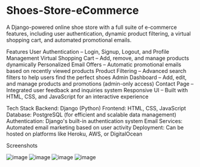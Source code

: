 # Shoes-Store-eCommerce

A Django-powered online shoe store with a full suite of e-commerce features, including user authentication, dynamic product filtering, a virtual shopping cart, and automated promotional emails.

Features
User Authentication – Login, Signup, Logout, and Profile Management
Virtual Shopping Cart – Add, remove, and manage products dynamically
Personalized Email Offers – Automatic promotional emails based on recently viewed products
Product Filtering – Advanced search filters to help users find the perfect shoes
Admin Dashboard – Add, edit, and manage products and promotions (admin-only access)
Contact Page – Integrated user feedback and inquiries system
Responsive UI – Built with HTML, CSS, and JavaScript for an interactive experience


Tech Stack
Backend: Django (Python)
Frontend: HTML, CSS, JavaScript
Database: PostgreSQL (for efficient and scalable data management)
Authentication: Django's built-in authentication system
Email Services: Automated email marketing based on user activity
Deployment: Can be hosted on platforms like Heroku, AWS, or DigitalOcean


Screenshots

![image](https://github.com/user-attachments/assets/b52eecc2-6244-4e0b-8a71-a14d39d34953)
![image](https://github.com/user-attachments/assets/6cdc80d6-1c91-44b4-8989-6bc7044c4baf)
![image](https://github.com/user-attachments/assets/e9be6781-bc54-4321-b4fd-783fe5770843)
![image](https://github.com/user-attachments/assets/4019cc22-b0d1-45d8-aef8-a69c5373d45e)


